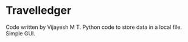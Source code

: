# Travelledger
Code written by Vijayesh M T.
Python code to store data in a local file.
Simple GUI.
